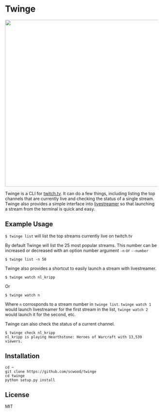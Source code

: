 # Twinge

<img src='https://cloud.githubusercontent.com/assets/9126138/7556668/c221f6ae-f739-11e4-9c92-2879124a1105.png' width='550px'>

Twinge is a CLI for [twitch.tv](http://twitch.tv). It can do a few things, including listing the top channels that are currently live and checking the status of a single stream. Twinge also provides a simple interface into [livestreamer](https://github.com/chrippa/livestreamer) so that launching a stream from the terminal is quick and easy.

## Example Usage

`$ twinge list` will list the top streams currently live on twitch.tv

By default Twinge will list the 25 most popular streams. This number can be increased or decreased with an option number argument `-n` or `--number`

`$ twinge list -n 50`

Twinge also provides a shortcut to easily launch a stream with livestreamer.

```
$ twinge watch nl_kripp
```

Or

```
$ twinge watch n
```

Where `n` corrosponds to a stream number in `twinge list`. `twinge watch 1` would launch livestreamer for the first stream in the list, `twinge watch 2` would launch it for the second, etc.

Twinge can also check the status of a current channel.

```
$ twinge check nl_kripp
nl_kripp is playing Hearthstone: Heroes of Warcraft with 13,539 viewers.
```

## Installation

```
cd ~
git clone https://github.com/scwood/twinge
cd twinge
python setup.py install
```

## License

MIT